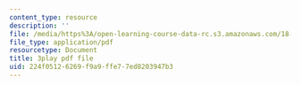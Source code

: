 ```yaml
---
content_type: resource
description: ''
file: /media/https%3A/open-learning-course-data-rc.s3.amazonaws.com/18-01sc-single-variable-calculus-fall-2010/224f05126269f9a9ffe77ed8203947b3_XRkgBWbWvg4.pdf
file_type: application/pdf
resourcetype: Document
title: 3play pdf file
uid: 224f0512-6269-f9a9-ffe7-7ed8203947b3
---
```

